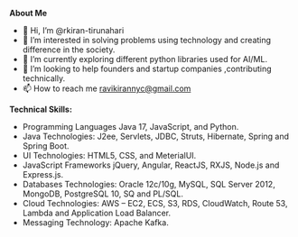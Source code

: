 **About Me**
- 👋 Hi, I’m @rkiran-tirunahari
- 👀 I’m interested in solving problems using technology and creating difference in the society.
- 🌱 I’m currently exploring different python libraries used for AI/ML.
- 💞️ I’m looking to help founders and startup companies ,contributing technically.
- 📫 How to reach me ravikirannyc@gmail.com

**Technical Skills:**
- Programming Languages     Java 17, JavaScript, and Python.
- Java Technologies: 	      J2ee, Servlets, JDBC, Struts, Hibernate, Spring and Spring Boot.
- UI Technologies: 			    HTML5, CSS, and MeterialUI.
- JavaScript Frameworks     jQuery, Angular, ReactJS, RXJS, Node.js and Express.js.
- Databases Technologies: 	Oracle 12c/10g, MySQL, SQL Server 2012, MongoDB, PostgreSQL 10, SQ and PL/SQL.
- Cloud Technologies: 	    AWS – EC2, ECS, S3, RDS, CloudWatch, Route 53, Lambda and Application Load Balancer.
- Messaging Technology:     Apache Kafka.



<!---
rkiran-tirunahari/rkiran-tirunahari is a ✨ special ✨ repository because its `README.md` (this file) appears on your GitHub profile.
You can click the Preview link to take a look at your changes.
--->
